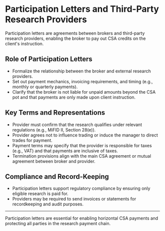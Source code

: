 # Participation Letters and Third-Party Research Providers

Participation letters are agreements between brokers and third-party research providers, enabling the broker to pay out CSA credits on the client's instruction.

## Role of Participation Letters
- Formalize the relationship between the broker and external research providers.
- Set out payment mechanics, invoicing requirements, and timing (e.g., monthly or quarterly payments).
- Clarify that the broker is not liable for unpaid amounts beyond the CSA pot and that payments are only made upon client instruction.

## Key Terms and Representations
- Provider must confirm that the research qualifies under relevant regulations (e.g., MiFID II, Section 28(e)).
- Provider agrees not to influence trading or induce the manager to direct trades for payment.
- Payment terms may specify that the provider is responsible for taxes (e.g., VAT) and that payments are inclusive of taxes.
- Termination provisions align with the main CSA agreement or mutual agreement between broker and provider.

## Compliance and Record-Keeping
- Participation letters support regulatory compliance by ensuring only eligible research is paid for.
- Providers may be required to send invoices or statements for recordkeeping and audit purposes.

---

Participation letters are essential for enabling horizontal CSA payments and protecting all parties in the research payment chain. 